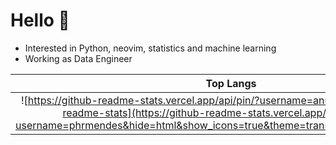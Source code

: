 # Hello 👋

- Interested in Python, neovim, statistics and machine learning
- Working as Data Engineer

|                                                                                                               Top Langs                                                                                                                |                                                             Stats                                                             |
| :------------------------------------------------------------------------------------------------------------------------------------------------------------------------------------------------------------------------------------: | :---------------------------------------------------------------------------------------------------------------------------: |
| ![https://github-readme-stats.vercel.app/api/pin/?username=anuraghazra&feliz=github-readme-stats](https://github-readme-stats.vercel.app/api/top-langs/?username=phrmendes&hide=html&show_icons=true&theme=transparent&layout=compact) | ![](https://github-readme-stats.vercel.app/api?username=phrmendes&hide=html&show_icons=true&theme=transparent&layout=compact) |
